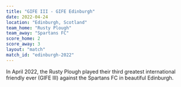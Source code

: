 ```yaml
---
title: "GIFE III - GIFE Edinburgh"
date: 2022-04-24
location: "Edinburgh, Scotland"
team_home: "Rusty Plough"
team_away: "Spartans FC"
score_home: 2
score_away: 3
layout: "match"
match_id: "edinburgh-2022"
---
```


In April 2022, the Rusty Plough played their third greatest international friendly ever (GIFE III) against the Spartans FC in beautiful Edinburgh. 
